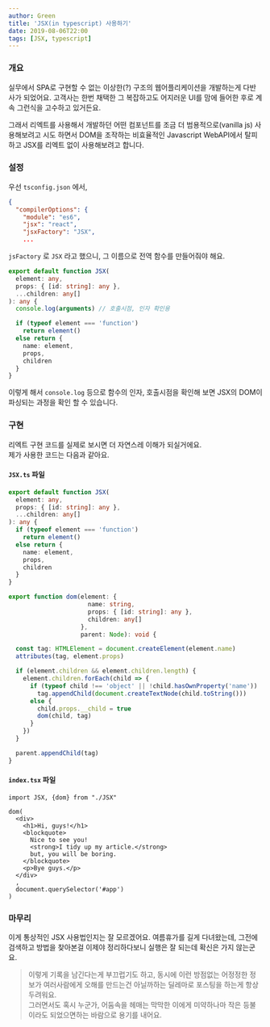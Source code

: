 ```yaml
---
author: Green
title: 'JSX(in typescript) 사용하기'
date: 2019-08-06T22:00
tags: [JSX, typescript]
---
```


### 개요
실무에서 SPA로 구현할 수 없는 이상한(?) 구조의 웹어플리케이션을 개발하는게 다반사가 되었어요. 고객사는 한번 채택한 그 복잡하고도 어지러운 UI를 맘에 들어한 후로 계속 그런식을 고수하고 있거든요.

그래서 리엑트를 사용해서 개발하던 어떤 컴포넌트를 조금 더 범용적으로(vanilla js) 사용해보려고 시도 하면서 DOM을 조작하는 비효율적인 Javascript WebAPI에서 탈피하고 JSX를 리엑트 없이 사용해보려고 합니다.

### 설정
우선 `tsconfig.json` 에서,
```json
{
  "compilerOptions": {
    "module": "es6",
    "jsx": "react",
    "jsxFactory": "JSX",
    ...
```
`jsFactory` 로 `JSX` 라고 했으니, 그 이름으로 전역 함수를 만들어줘야 해요.

```typescript
export default function JSX(
  element: any,
  props: { [id: string]: any },
  ...children: any[]
): any {
  console.log(arguments) // 호출시점, 인자 확인용

  if (typeof element === 'function')
    return element()
  else return {
    name: element,
    props,
    children
  }
}
```
이렇게 해서 `console.log` 등으로 함수의 인자, 호출시점을 확인해 보면 JSX의 DOM이 파싱되는 과정을 확인 할 수 있습니다.

### 구현

리엑트 구현 코드를 실제로 보시면 더 자연스레 이해가 되실거에요.  
제가 사용한 코드는 다음과 같아요.

#### `JSX.ts` 파일
```typescript
export default function JSX(
  element: any,
  props: { [id: string]: any },
  ...children: any[]
): any {
  if (typeof element === 'function')
    return element()
  else return {
    name: element,
    props,
    children
  }
}

export function dom(element: {
                      name: string,
                      props: { [id: string]: any },
                      children: any[]
                    },
                    parent: Node): void {

  const tag: HTMLElement = document.createElement(element.name)
  attributes(tag, element.props)

  if (element.children && element.children.length) {
    element.children.forEach(child => {
      if (typeof child !== 'object' || !child.hasOwnProperty('name'))
        tag.appendChild(document.createTextNode(child.toString()))
      else {
        child.props.__child = true
        dom(child, tag)
      }
    })
  }

  parent.appendChild(tag)
}
```

#### `index.tsx` 파일
```tsx
import JSX, {dom} from "./JSX"

dom(
  <div>
    <h1>Hi, guys!</h1>
    <blockquote>
      Nice to see you!
      <strong>I tidy up my article.</strong>
      but, you will be boring.
    </blockquote>
    <p>Bye guys.</p>
  </div>
  ,
  document.querySelector('#app')
)

```

### 마무리
이게 통상적인 JSX 사용법인지는 잘 모르겠어요. 여름휴가를 길게 다녀왔는데, 그전에 검색하고 방법을 찾아본걸 이제야 정리하다보니 실행은 잘 되는데 확신은 가지 않는군요.

>이렇게 기록을 남긴다는게 부끄럽기도 하고, 동시에 이런 방점없는 어정정한 정보가 여러사람에게 오해를 만드는건 아닐까하는 딜레마로 포스팅을 하는게 항상 두려워요.  
>그러면서도 혹시 누군가, 어둠속을 헤매는 막막한 이에게 미약하나마 작은 등불이라도 되었으면하는 바람으로 용기를 내어요.